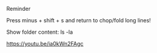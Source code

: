 Reminder

Press minus + shift + s and return to chop/fold long lines!

Show folder content: ls -la

https://youtu.be/ia0kWn2FAgc
